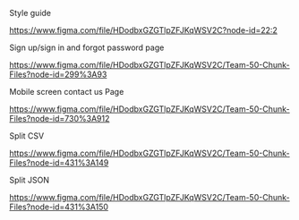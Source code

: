 
Style guide

https://www.figma.com/file/HDodbxGZGTlpZFJKqWSV2C?node-id=22:2

Sign up/sign in and forgot password page

https://www.figma.com/file/HDodbxGZGTlpZFJKqWSV2C/Team-50-Chunk-Files?node-id=299%3A93

Mobile screen contact us Page 

https://www.figma.com/file/HDodbxGZGTlpZFJKqWSV2C/Team-50-Chunk-Files?node-id=730%3A912

Split CSV

https://www.figma.com/file/HDodbxGZGTlpZFJKqWSV2C/Team-50-Chunk-Files?node-id=431%3A149

Split JSON

https://www.figma.com/file/HDodbxGZGTlpZFJKqWSV2C/Team-50-Chunk-Files?node-id=431%3A150
